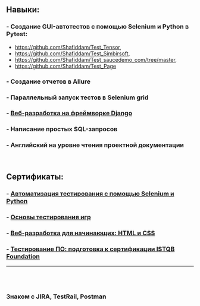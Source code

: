 ## Навыки:
### - Создание GUI-автотестов с помощью Selenium и Python в Pytest: 
- https://github.com/Shafiddam/Test_Tensor, 
- https://github.com/Shafiddam/Test_Simbirsoft,
- https://github.com/Shafiddam/Test_saucedemo_com/tree/master,
- https://github.com/Shafiddam/Test_Page
### - Cоздание отчетов в Allure 
### - Параллельный запуск тестов в Selenium grid
### - [Веб-разработка на фреймворке Django](https://github.com/Shafiddam/DJango_02122021/tree/master)
### - Написание простых SQL-запросов
### - Английский на уровне чтения проектной документации
<br>

## Сертификаты:
### - [Автоматизация тестирования с помощью Selenium и Python](https://stepik.org/certificate/95831e9f5dc8ebd9509b839678dfe3ff7835b27d.pdf)
### - [Основы тестирования игр](https://stepik.org/cert/1436950)
### - [Веб-разработка для начинающих: HTML и CSS](https://stepik.org/certificate/cb0e54a96a42de8b5bbff52bb16e65fd0af5701b.pdf)
### - [Тестирование ПО: подготовка к сертификации ISTQB Foundation](https://stepik.org/cert/1027568)

___________________________________________________________________
<br><br>
### Знаком с JIRA, TestRail, Postman
<br><br><br><br>
